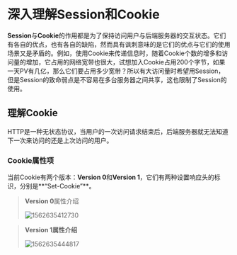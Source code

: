 # 深入理解Session和Cookie

**Session**与**Cookie**的作用都是为了保持访问用户与后端服务器的交互状态。它们有各自的优点，也有各自的缺陷，然而具有讽刺意味的是它们的优点与它们的使用场景又是矛盾的。例如，使用Cookie来传递信息时，随着Cookie个数的增多和访问量的增加，它占用的网络宽带也很大，试想加入Cookie占用200个字节，如果一天PV有几亿，那么它们要占用多少宽带？所以有大访问量时希望用Session，但是Session的致命弱点是不容易在多台服务器之间共享，这也限制了Session的使用。

## 理解Cookie

HTTP是一种无状态协议，当用户的一次访问请求结束后，后端服务器就无法知道下一次来访问的还是上次访问的用户。

### Cookie属性项

当前Cookie有两个版本：**Version 0**和**Version 1**，它们有两种设置响应头的标识，分别是**“Set-Cookie”**。

> **Version 0**属性介绍
>
> ![1562635412730](C:\Users\Dyn\AppData\Roaming\Typora\typora-user-images\1562635412730.png)

> **Version 1属性介绍**
>
> ![1562635444817](C:\Users\Dyn\AppData\Roaming\Typora\typora-user-images\1562635444817.png)

